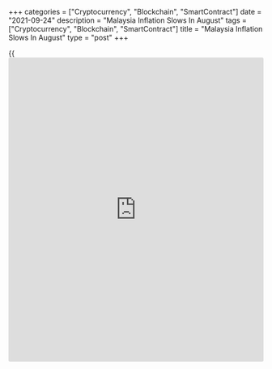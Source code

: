 +++
categories = ["Cryptocurrency", "Blockchain", "SmartContract"]
date = "2021-09-24"
description = "Malaysia Inflation Slows In August"
tags = ["Cryptocurrency", "Blockchain", "SmartContract"]
title = "Malaysia Inflation Slows In August"
type = "post"
+++

{{<iframe id="large-banner" src="https://www.bounty.group/#slide=13.0" width="100%" height="600" scrolling="no" style="border: 0px solid rgb(216, 221, 230); border-radius: 3px;">}}

Malaysia's consumer prices inflation eased in August, data from the
Department of Statistics showed on Friday.

Consumer price inflation eased to 2.0 percent in August from 2.2 percent
in July. Economists had expected the inflation to remain unchanged at
2.2 percent.

Prices rose for the seventh straight month since February, amid a lower
base effect, the agency said.

The annual growth was largely driven by the rise in prices of transport
by 11.0 percent.

Prices for furnishings, households equipment and routine household
maintenance rose 1.7 percent and those for food and non-alcoholic
beverages gained 1.2 percent.

The core inflation was 0.6 percent in August.

For comments and feedback [contact](https://www.playgroundfx.com/contact/): editorial@rtt[news](https://www.letsplayfx.com/blog/forex-news-website/).com

[Economic News][1]

 **What parts of the world are seeing the best (and worst) economic
performances lately? Click[here][2] to check out our [Econ Scorecard][2]
and find out! See up-to-the-moment [ranking](https://www.playgroundfx.com/blog/crypto-exchange-ranking/)s for the best and worst
performers in [GDP][2], [unemployment rate][3], [inflation][4] and much
more.**

   1. www.rtt[news](https://www.letsplayfx.com/blog/forex-news-website/).com/Content/EconomicNews.aspx
   2. www.rtt[news](https://www.letsplayfx.com/blog/forex-news-website/).com/economic-scorecard/world-rank/GDP/highest-performance.aspx
   3. www.rtt[news](https://www.letsplayfx.com/blog/forex-news-website/).com/economic-scorecard/world-rank/unemployment-rate/lowest-performance.aspx
   4. www.rtt[news](https://www.letsplayfx.com/blog/forex-news-website/).com/economic-scorecard/world-rank/CPI/highest-performance.aspx